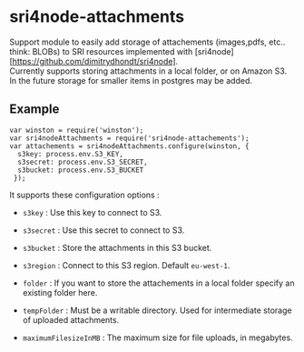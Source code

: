 # sri4node-attachments
Support module to easily add storage of attachements (images,pdfs, etc.. think: BLOBs) to SRI resources implemented with [sri4node][https://github.com/dimitrydhondt/sri4node].  
Currently supports storing attachments in a local folder, or on Amazon S3. 
In the future storage for smaller items in postgres may be added.

## Example

    var winston = require('winston');
    var sri4nodeAttachments = require('sri4node-attachements');
    var attachements = sri4nodeAttachments.configure(winston, {
      s3key: process.env.S3_KEY,
      s3secret: process.env.S3_SECRET,
      s3bucket: process.env.S3_BUCKET
     });
  
It supports these configuration options : 

* `s3key` : Use this key to connect to S3.
* `s3secret` : Use this secret to connect to S3.
* `s3bucket` : Store the attachments in this S3 bucket.
* `s3region` : Connect to this S3 region. Default `eu-west-1`.

* `folder` : If you want to store the attachements in a local folder specify an existing folder here.

* `tempFolder` : Must be a writable directory. Used for intermediate storage of uploaded attachments.
* `maximumFilesizeInMB` : The maximum size for file uploads, in megabytes.